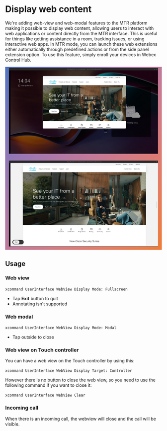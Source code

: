 # Display web content 

We're adding web-view and web-modal features to the MTR platform making it possible to display web content, allowing users to interact with web applications or content directly from the MTR interface.
This is useful for things like getting assistance in a room, tracking issues, or using interactive web apps. In MTR mode, you can launch these web extensions either automatically through predefined actions or from the side panel extension option. To use this feature, simply enroll your devices in Webex Control Hub.

<img src="/doc/images/MTR/WebView.png" width="600"/>

## Usage
### Web view

`xcommand UserInterface WebView Display Mode: Fullscreen`

*    Tap **Exit** button to quit
*    Annotating isn't supported

### Web modal

`xcommand UserInterface WebView Display Mode: Modal`

*  Tap outside to close

### Web view on Touch controller

You can have a web view on the Touch controller by using this: 

`xcommand UserInterface WebView Display Target: Controller`

However there is no button to close the web view, so you need to use the following command if you want to close it: 

`xcommand UserInterface WebView Clear`

### Incoming call

When there is an incoming call, the webview will close and the call will be visible.
